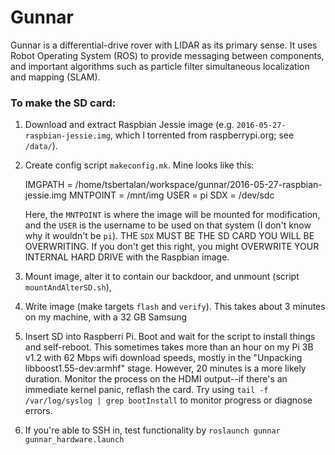 # Gunnar

Gunnar is a differential-drive rover with LIDAR as its primary sense.
It uses Robot Operating System (ROS) to provide messaging between components,
and important algorithms such as particle filter
simultaneous localization and mapping (SLAM). 

### To make the SD card:

1. Download and extract Raspbian Jessie image (e.g.
   `2016-05-27-raspbian-jessie.img`, which I torrented from raspberrypi.org;
   see `/data/`).
2. Create config script `makeconfig.mk`. Mine looks like this:

    IMGPATH = /home/tsbertalan/workspace/gunnar/2016-05-27-raspbian-jessie.img
    MNTPOINT = /mnt/img
    USER = pi
    SDX = /dev/sdc
    
   Here, the `MNTPOINT` is where the image will be mounted for modification,
   and the `USER` is the username to be used on that system (I don't know why
   it wouldn't be `pi`). THE `SDX` MUST BE THE SD CARD YOU WILL BE OVERWRITING.
   If you don't get this right, you might OVERWRITE YOUR INTERNAL HARD DRIVE
   with the Raspbian image.
3. Mount image, alter it  to contain our backdoor, and unmount (script
   `mountAndAlterSD.sh`),
4. Write image (make targets `flash` and `verify`). This takes about 3 minutes
   on my machine, with a 32 GB Samsung
5. Insert SD into Raspberri Pi. Boot and wait for the script to install things
   and self-reboot. This sometimes takes more than an hour on my Pi 3B v1.2
   with 62 Mbps wifi download speeds, mostly in the
   "Unpacking libboost1.55-dev:armhf" stage. However, 20 minutes is a more
   likely duration.
   Monitor the process on the HDMI output--if there's an immediate kernel panic,
   reflash the card.
   Try using `tail -f /var/log/syslog | grep bootInstall` to monitor progress
   or diagnose errors.  
6. If you're able to SSH in, test functionality by
   `roslaunch gunnar gunnar_hardware.launch`
